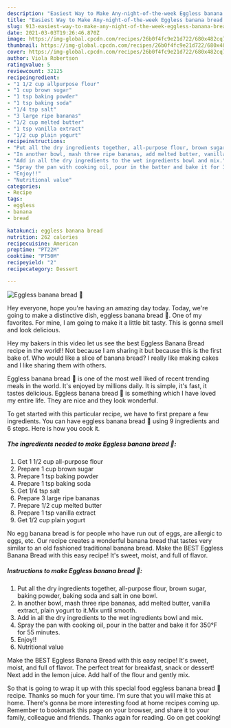 ```yaml
---
description: "Easiest Way to Make Any-night-of-the-week Eggless banana bread 🍞"
title: "Easiest Way to Make Any-night-of-the-week Eggless banana bread 🍞"
slug: 913-easiest-way-to-make-any-night-of-the-week-eggless-banana-bread
date: 2021-03-03T19:26:46.870Z
image: https://img-global.cpcdn.com/recipes/26b0f4fc9e21d722/680x482cq70/eggless-banana-bread-🍞-recipe-main-photo.jpg
thumbnail: https://img-global.cpcdn.com/recipes/26b0f4fc9e21d722/680x482cq70/eggless-banana-bread-🍞-recipe-main-photo.jpg
cover: https://img-global.cpcdn.com/recipes/26b0f4fc9e21d722/680x482cq70/eggless-banana-bread-🍞-recipe-main-photo.jpg
author: Viola Robertson
ratingvalue: 5
reviewcount: 32125
recipeingredient:
- "1 1/2 cup allpurpose flour"
- "1 cup brown sugar"
- "1 tsp baking powder"
- "1 tsp baking soda"
- "1/4 tsp salt"
- "3 large ripe bananas"
- "1/2 cup melted butter"
- "1 tsp vanilla extract"
- "1/2 cup plain yogurt"
recipeinstructions:
- "Put all the dry ingredients together, all-purpose flour, brown sugar, baking powder, baking soda and salt in one bowl."
- "In another bowl, mash three ripe bananas, add melted butter, vanilla extract, plain yogurt to it.Mix until smooth."
- "Add in all the dry ingredients to the wet ingredients bowl and mix."
- "Spray the pan with cooking oil, pour in the batter and bake it for 350°F for 55 minutes."
- "Enjoy!!"
- "Nutritional value"
categories:
- Recipe
tags:
- eggless
- banana
- bread

katakunci: eggless banana bread 
nutrition: 262 calories
recipecuisine: American
preptime: "PT22M"
cooktime: "PT50M"
recipeyield: "2"
recipecategory: Dessert

---
```



![Eggless banana bread 🍞](https://img-global.cpcdn.com/recipes/26b0f4fc9e21d722/680x482cq70/eggless-banana-bread-🍞-recipe-main-photo.jpg)

Hey everyone, hope you're having an amazing day today. Today, we're going to make a distinctive dish, eggless banana bread 🍞. One of my favorites. For mine, I am going to make it a little bit tasty. This is gonna smell and look delicious.

Hey my bakers in this video let us see the best Eggless Banana Bread recipe in the world!! Not because I am sharing it but because this is the first bake of. Who would like a slice of banana bread? I really like making cakes and I like sharing them with others.

Eggless banana bread 🍞 is one of the most well liked of recent trending meals in the world. It's enjoyed by millions daily. It is simple, it's fast, it tastes delicious. Eggless banana bread 🍞 is something which I have loved my entire life. They are nice and they look wonderful.


To get started with this particular recipe, we have to first prepare a few ingredients. You can have eggless banana bread 🍞 using 9 ingredients and 6 steps. Here is how you cook it.

<!--inarticleads1-->

##### The ingredients needed to make Eggless banana bread 🍞:

1. Get 1 1/2 cup all-purpose flour
1. Prepare 1 cup brown sugar
1. Prepare 1 tsp baking powder
1. Prepare 1 tsp baking soda
1. Get 1/4 tsp salt
1. Prepare 3 large ripe bananas
1. Prepare 1/2 cup melted butter
1. Prepare 1 tsp vanilla extract
1. Get 1/2 cup plain yogurt


No egg banana bread is for people who have run out of eggs, are allergic to eggs, etc. Our recipe creates a wonderful banana bread that tastes very similar to an old fashioned traditional banana bread. Make the BEST Eggless Banana Bread with this easy recipe! It&#39;s sweet, moist, and full of flavor. 

<!--inarticleads2-->

##### Instructions to make Eggless banana bread 🍞:

1. Put all the dry ingredients together, all-purpose flour, brown sugar, baking powder, baking soda and salt in one bowl.
1. In another bowl, mash three ripe bananas, add melted butter, vanilla extract, plain yogurt to it.Mix until smooth.
1. Add in all the dry ingredients to the wet ingredients bowl and mix.
1. Spray the pan with cooking oil, pour in the batter and bake it for 350°F for 55 minutes.
1. Enjoy!!
1. Nutritional value


Make the BEST Eggless Banana Bread with this easy recipe! It&#39;s sweet, moist, and full of flavor. The perfect treat for breakfast, snack or dessert! Next add in the lemon juice. Add half of the flour and gently mix. 

So that is going to wrap it up with this special food eggless banana bread 🍞 recipe. Thanks so much for your time. I'm sure that you will make this at home. There's gonna be more interesting food at home recipes coming up. Remember to bookmark this page on your browser, and share it to your family, colleague and friends. Thanks again for reading. Go on get cooking!
